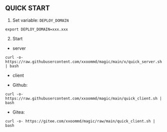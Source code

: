 ## QUICK START

1. Set variable: `DEPLOY_DOMAIN`

```shell
export DEPLOY_DOMAIN=xxx.xxx
```

2. Start

- server

```shell
curl -o- https://raw.githubusercontent.com/xxoommd/magic/main/x/quick_server.sh | bash
```

- client

 - Github:

```shell
curl -o- https://raw.githubusercontent.com/xxoommd/magic/main/quick_client.sh | bash
```

 - Gitea:

```shell
curl -o- https://gitee.com/xxoommd/magic/raw/main/quick_client.sh | bash
```